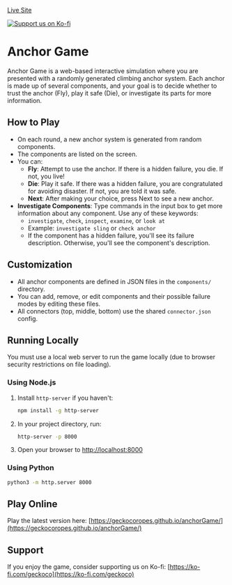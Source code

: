 [Live Site](https://geckocoropes.github.io/anchorGame/)

[![Support us on Ko-fi](https://ko-fi.com/img/githubbutton_sm.svg)](https://ko-fi.com/geckoco)

# Anchor Game

Anchor Game is a web-based interactive simulation where you are presented with a randomly generated climbing anchor system. Each anchor is made up of several components, and your goal is to decide whether to trust the anchor (Fly), play it safe (Die), or investigate its parts for more information.

## How to Play

- On each round, a new anchor system is generated from random components.
- The components are listed on the screen.
- You can:
  - **Fly**: Attempt to use the anchor. If there is a hidden failure, you die. If not, you live!
  - **Die**: Play it safe. If there was a hidden failure, you are congratulated for avoiding disaster. If not, you are told it was safe.
  - **Next**: After making your choice, press Next to see a new anchor.
- **Investigate Components**: Type commands in the input box to get more information about any component. Use any of these keywords:
  - `investigate`, `check`, `inspect`, `examine`, or `look at`
  - Example: `investigate sling` or `check anchor`
  - If the component has a hidden failure, you'll see its failure description. Otherwise, you'll see the component's description.

## Customization

- All anchor components are defined in JSON files in the `components/` directory.
- You can add, remove, or edit components and their possible failure modes by editing these files.
- All connectors (top, middle, bottom) use the shared `connector.json` config.

## Running Locally

You must use a local web server to run the game locally (due to browser security restrictions on file loading).

### Using Node.js
1. Install `http-server` if you haven't:
   ```sh
   npm install -g http-server
   ```
2. In your project directory, run:
   ```sh
   http-server -p 8000
   ```
3. Open your browser to [http://localhost:8000](http://localhost:8000)

### Using Python
```sh
python3 -m http.server 8000
```

## Play Online

Play the latest version here: [https://geckocoropes.github.io/anchorGame/](https://geckocoropes.github.io/anchorGame/)

## Support

If you enjoy the game, consider supporting us on Ko-fi: [https://ko-fi.com/geckoco](https://ko-fi.com/geckoco)